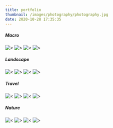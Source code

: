 ```yaml
---
title: portfolio
thumbnail: /images/photography/photography.jpg
date: 2020-10-28 17:35:35
---
```

<H5>Macro</H5>

![<](/images/photography/DSC01515.jpg)
![>](/images/photography/DSC04396.jpg)
![<](/images/photography/DSC01066.jpg)
![>](/images/photography/DSCF1638.jpg)

<H5>Landscape</H5>

![<](/images/photography/DSC00221.jpg)
![>](/images/photography/DSC05738.jpg)
![<](/images/photography/DSC02913.jpg)
![>](/images/photography/DSC99990.jpg)

<H5>Travel</H5>

![<](/images/photography/DSC05372.jpg)
![>](/images/photography/DSC03048.jpg)
![<](/images/photography/DSC01361.jpg)
![>](/images/photography/DSC03750.jpg)

<H5>Nature</H5>

![<](/images/photography/DSC06055.jpg)
![>](/images/photography/DSC04214.jpg)
![<](/images/photography/DSC03949.jpg)
![>](/images/photography/DSC00220.jpg)
